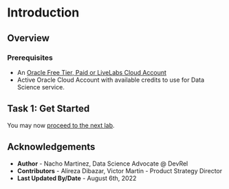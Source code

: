 # Introduction

## Overview

### Prerequisites

* An [Oracle Free Tier, Paid or LiveLabs Cloud Account](https://signup.cloud.oracle.com/)
* Active Oracle Cloud Account with available credits to use for Data Science service.


## Task 1: Get Started


You may now [proceed to the next lab](#next).


## Acknowledgements

* **Author** - Nacho Martinez, Data Science Advocate @ DevRel
* **Contributors** - Alireza Dibazar, Victor Martin - Product Strategy Director
* **Last Updated By/Date** - August 6th, 2022
